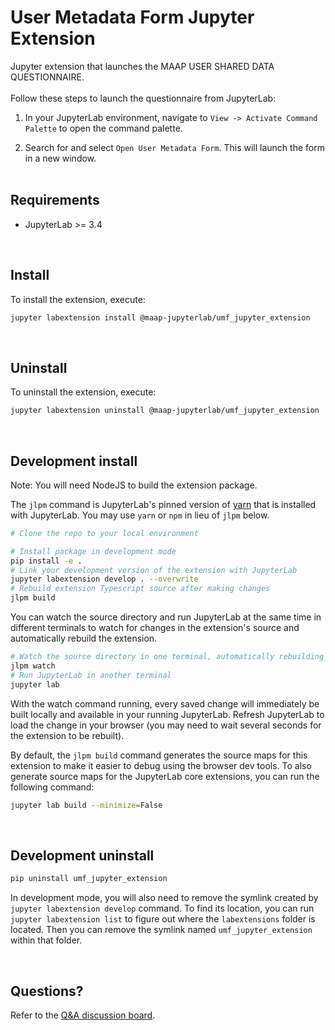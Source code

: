 # User Metadata Form Jupyter Extension

Jupyter extension that launches the MAAP USER SHARED DATA QUESTIONNAIRE.
\
\
Follow these steps to launch the questionnaire from JupyterLab:

1. In your JupyterLab environment, navigate to `View -> Activate Command Palette` to open the command palette.

2. Search for and select `Open User Metadata Form`. This will launch the form in a new window.  
&nbsp;

## Requirements

* JupyterLab >= 3.4
  
&nbsp;

## Install

To install the extension, execute:

```bash
jupyter labextension install @maap-jupyterlab/umf_jupyter_extension
```  
&nbsp;

## Uninstall

To uninstall the extension, execute:

```bash
jupyter labextension uninstall @maap-jupyterlab/umf_jupyter_extension
```
  
&nbsp;

## Development install

Note: You will need NodeJS to build the extension package.

The `jlpm` command is JupyterLab's pinned version of
[yarn](https://yarnpkg.com/) that is installed with JupyterLab. You may use
`yarn` or `npm` in lieu of `jlpm` below.

```bash
# Clone the repo to your local environment

# Install package in development mode
pip install -e .
# Link your development version of the extension with JupyterLab
jupyter labextension develop . --overwrite
# Rebuild extension Typescript source after making changes
jlpm build
```

You can watch the source directory and run JupyterLab at the same time in different terminals to watch for changes in the extension's source and automatically rebuild the extension.

```bash
# Watch the source directory in one terminal, automatically rebuilding when needed
jlpm watch
# Run JupyterLab in another terminal
jupyter lab
```

With the watch command running, every saved change will immediately be built locally and available in your running JupyterLab. Refresh JupyterLab to load the change in your browser (you may need to wait several seconds for the extension to be rebuilt).

By default, the `jlpm build` command generates the source maps for this extension to make it easier to debug using the browser dev tools. To also generate source maps for the JupyterLab core extensions, you can run the following command:

```bash
jupyter lab build --minimize=False
```
  
&nbsp;
## Development uninstall

```bash
pip uninstall umf_jupyter_extension
```

In development mode, you will also need to remove the symlink created by `jupyter labextension develop`
command. To find its location, you can run `jupyter labextension list` to figure out where the `labextensions`
folder is located. Then you can remove the symlink named `umf_jupyter_extension` within that folder.
  
&nbsp;

## Questions?
Refer to the [Q&A discussion board](https://github.com/MAAP-Project/umf_jupyter_extension/discussions/categories/q-a).

